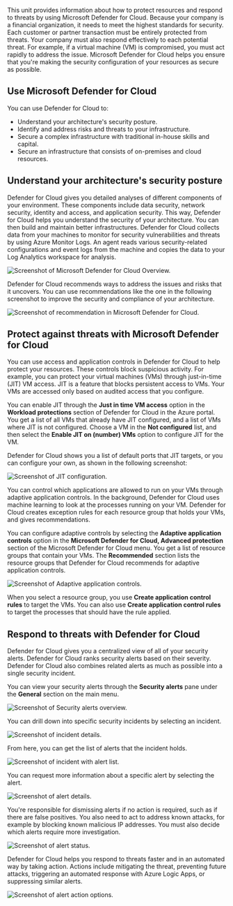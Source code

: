 This unit provides information about how to protect resources and respond to threats by using Microsoft Defender for Cloud. Because your company is a financial organization, it needs to meet the highest standards for security. Each customer or partner transaction must be entirely protected from threats. Your company must also respond effectively to each potential threat. For example, if a virtual machine (VM) is compromised, you must act rapidly to address the issue. Microsoft Defender for Cloud helps you ensure that you're making the security configuration of your resources as secure as possible.

## Use Microsoft Defender for Cloud

You can use Defender for Cloud to:

- Understand your architecture's security posture.
- Identify and address risks and threats to your infrastructure.
- Secure a complex infrastructure with traditional in-house skills and capital.
- Secure an infrastructure that consists of on-premises and cloud resources.

## Understand your architecture's security posture

Defender for Cloud gives you detailed analyses of different components of your environment. These components include data security, network security, identity and access, and application security. This way, Defender for Cloud helps you understand the security of your architecture. You can then build and maintain better infrastructures. Defender for Cloud collects data from your machines to monitor for security vulnerabilities and threats by using Azure Monitor Logs. An agent reads various security-related configurations and event logs from the machine and copies the data to your Log Analytics workspace for analysis.

![Screenshot of Microsoft Defender for Cloud Overview.](../media/6-security-center-update-01.png)

Defender for Cloud recommends ways to address the issues and risks that it uncovers. You can use recommendations like the one in the following screenshot to improve the security and compliance of your architecture.

![Screenshot of recommendation in Microsoft Defender for Cloud.](../media/6-security-center-update-02.png)

## Protect against threats with Microsoft Defender for Cloud

You can use access and application controls in Defender for Cloud to help protect your resources. These controls block suspicious activity. For example, you can protect your virtual machines (VMs) through just-in-time (JIT) VM access. JIT is a feature that blocks persistent access to VMs. Your VMs are accessed only based on audited access that you configure.

You can enable JIT through the **Just in time VM access** option in the **Workload protections** section of Defender for Cloud in the Azure portal. You get a list of all VMs that already have JIT configured, and a list of VMs where JIT is not configured. Choose a VM in the **Not configured** list, and then select the **Enable JIT on (number) VMs** option to configure JIT for the VM.

Defender for Cloud shows you a list of default ports that JIT targets, or you can configure your own, as shown in the following screenshot:

![Screenshot of JIT configuration.](../media/6-security-center-update-03.png)

You can control which applications are allowed to run on your VMs through adaptive application controls. In the background, Defender for Cloud uses machine learning to look at the processes running on your VM. Defender for Cloud creates exception rules for each resource group that holds your VMs, and gives recommendations.

You can configure adaptive controls by selecting the **Adaptive application controls** option in the **Microsoft Defender for Cloud, Advanced protection** section of the Microsoft Defender for Cloud menu. You get a list of resource groups that contain your VMs. The **Recommended** section lists the resource groups that Defender for Cloud recommends for adaptive application controls.

![Screenshot of Adaptive application controls.](../media/6-security-center-update-04.png)

When you select a resource group, you use **Create application control rules** to target the VMs. You can also use **Create application control rules** to target the processes that should have the rule applied.

## Respond to threats with Defender for Cloud

Defender for Cloud gives you a centralized view of all of your security alerts. Defender for Cloud ranks security alerts based on their severity. Defender for Cloud also combines related alerts as much as possible into a single security incident.

You can view your security alerts through the **Security alerts** pane under the **General** section on the main menu.

![Screenshot of Security alerts overview.](../media/6-security-center-update-05.png)

You can drill down into specific security incidents by selecting an incident.

![Screenshot of incident details.](../media/6-security-center-update-06.png)

From here, you can get the list of alerts that the incident holds.

![Screenshot of incident with alert list.](../media/6-security-center-update-07.png)

You can request more information about a specific alert by selecting the alert.

![Screenshot of alert details.](../media/6-security-center-update-08.png)

You're responsible for dismissing alerts if no action is required, such as if there are false positives. You also need to act to address known attacks, for example by blocking known malicious IP addresses. You must also decide which alerts require more investigation.

![Screenshot of alert status.](../media/6-security-center-update-09.png)

Defender for Cloud helps you respond to threats faster and in an automated way by taking action. Actions include mitigating the threat, preventing future attacks, triggering an automated response with Azure Logic Apps, or suppressing similar alerts.

![Screenshot of alert action options.](../media/6-security-center-update-10.png)
